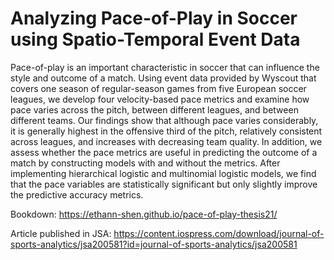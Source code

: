 # Analyzing Pace-of-Play in Soccer using Spatio-Temporal Event Data

Pace-of-play is an important characteristic in soccer that can influence the style and outcome of a match. Using event data provided by Wyscout that covers one season of regular-season games from five European soccer leagues, we develop four velocity-based pace metrics and examine how pace varies across the pitch, between different leagues, and between different teams. Our findings show that although pace varies considerably, it is generally highest in the offensive third of the pitch, relatively consistent across leagues, and increases with decreasing team quality. In addition, we assess whether the pace metrics are useful in predicting the outcome of a match by constructing models with and without the metrics. After implementing hierarchical logistic and multinomial logistic models, we find that the pace variables are statistically significant but only slightly improve the predictive accuracy metrics.

Bookdown: https://ethann-shen.github.io/pace-of-play-thesis21/

Article published in JSA: https://content.iospress.com/download/journal-of-sports-analytics/jsa200581?id=journal-of-sports-analytics/jsa200581
